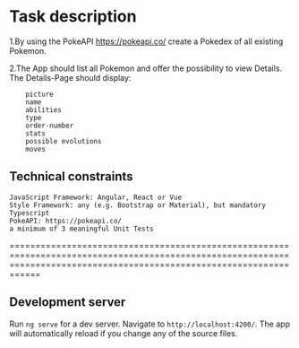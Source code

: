 # Task description

1.By using the PokeAPI <https://pokeapi.co/> create a Pokedex of all existing Pokemon.

2.The App should list all Pokemon and offer the possibility to view Details.
The Details-Page should display:

        picture
        name
        abilities
        type
        order-number
        stats
        possible evolutions
        moves

## Technical constraints

    JavaScript Framework: Angular, React or Vue
    Style Framework: any (e.g. Bootstrap or Material), but mandatory
    Typescript
    PokeAPI: https://pokeapi.co/
    a minimum of 3 meaningful Unit Tests

========================================================================================================================================================================

## Development server

Run `ng serve` for a dev server. Navigate to `http://localhost:4200/`. The app will automatically reload if you change any of the source files.
